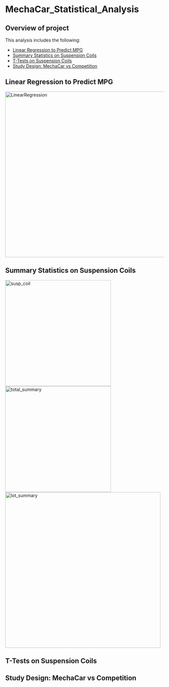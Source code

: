 # MechaCar_Statistical_Analysis

## Overview of project
This analysis includes the following: 
- [Linear Regression to Predict MPG](#linear-regression-to-predict-mpg)
- [Summary Statistics on Suspension Coils](#summary-statistics-on-suspension-coils)
- [T-Tests on Suspension Coils](#t-tests-on-suspension-coils)
- [Study Design: MechaCar vs Competition](#study-design-mechacar-vs-competition)


## Linear Regression to Predict MPG
<img width="524" alt="LinearRegression" src="https://user-images.githubusercontent.com/111471057/213877457-c76b930b-1ec5-4200-a96c-3d43a9d5b75c.png">


## Summary Statistics on Suspension Coils
<img width="335" alt="susp_coil" src="https://user-images.githubusercontent.com/111471057/213877472-02381811-1aa0-4e2b-837a-5172c4e8a37a.png">
<img width="335" alt="total_summary" src="https://user-images.githubusercontent.com/111471057/213877474-cf27cdc3-ecf5-45eb-ac2b-c2c1cf9e4a80.png">
<img width="492" alt="lot_summary" src="https://user-images.githubusercontent.com/111471057/213877476-ad2227a4-c6c8-4cee-aea2-0c40cd39c29f.png">


## T-Tests on Suspension Coils


## Study Design: MechaCar vs Competition



